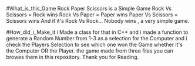 #What_is_this_Game
Rock Paper Scissors is a Simple Game 
Rock Vs Scissors = Rock wins
Rock Vs Paper = Paper wins
Paper Vs Scissors = Scissors wins
And if it's Rock Vs Rock...
Nobody wins , a very simple game.

#How_did_i_Make_it
i Made a class for that in C++ and i made a function to generate a Random Number from 1-3 as a selection for the Computer
and i check the Players Selection to see which one won the Game whether it's the Computer OR the Player.
the game made from three files you can browes them in this repository.
Thank you for Reading.
